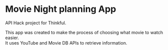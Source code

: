 # Movie Night planning App
API Hack project for Thinkful.  

This app was created to make the process of choosing what movie to watch easier.  
It uses YouTube and Movie DB APIs to retrieve information.
